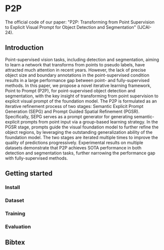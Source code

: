 # P2P

The official code of our paper: "P2P: Transforming from Point Supervision to Explicit Visual Prompt for Object Detection and Segmentation" (IJCAI-24).



## Introduction

Point-supervised vision tasks, including detection and segmentation, aiming to learn a network that transforms from points to pseudo labels, have attracted much attention in recent years.  However, the lack of precise object size and boundary annotations in the point-supervised condition results in a large performance gap between point- and fully-supervised methods.  In this paper, we propose a novel iterative learning framework, Point to Prompt (P2P), for point-supervised object detection and segmentation, with the key insight of transforming from point supervision to explicit visual prompt of the foundation model.  The P2P is formulated as an iterative refinement process of two stages: Semantic Explicit Prompt Generation (SEPG) and Prompt Guided Spatial Refinement (PGSR).  Specifically, SEPG serves as a prompt generator for generating semantic-explicit prompts from point input via a group-based learning strategy. In the PGSR stage, prompts guide the visual foundation model to further refine the object regions, by leveraging the outstanding generalization ability of the foundation model. The two stages are iterated multiple times to improve the quality of predictions progressively. Experimental results on multiple datasets demonstrate that P2P achieves SOTA performance in both detection and segmentation tasks, further narrowing the performance gap with fully-supervised methods.



## Getting started

### Install





### Dataset





### Training





### Evaluation





## Bibtex

